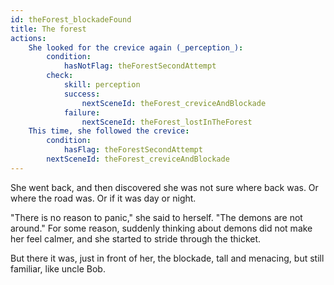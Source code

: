 ```yaml
---
id: theForest_blockadeFound
title: The forest
actions:
    She looked for the crevice again (_perception_):
        condition:
            hasNotFlag: theForestSecondAttempt
        check:
            skill: perception
            success:
                nextSceneId: theForest_creviceAndBlockade
            failure:
                nextSceneId: theForest_lostInTheForest
    This time, she followed the crevice:
        condition:
            hasFlag: theForestSecondAttempt
        nextSceneId: theForest_creviceAndBlockade
---
```


She went back, and then discovered she was not sure where back was. Or where the road was. Or if it was day or night.

"There is no reason to panic," she said to herself. "The demons are not around." For some reason, suddenly thinking about demons did not make her feel calmer, and she started to stride through the thicket.

But there it was, just in front of her, the blockade, tall and menacing, but still familiar, like uncle Bob.
